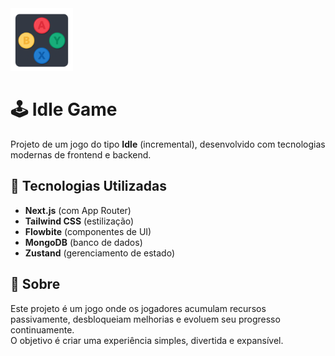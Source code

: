 <img src="./src/app/favicon.ico" alt="Screenshot do Idle Game" width="100" height="100" />

# 🕹️ Idle Game

Projeto de um jogo do tipo **Idle** (incremental), desenvolvido com tecnologias modernas de frontend e backend.

## 🚀 Tecnologias Utilizadas

- **Next.js** (com App Router)
- **Tailwind CSS** (estilização)
- **Flowbite** (componentes de UI)
- **MongoDB** (banco de dados)
- **Zustand** (gerenciamento de estado)

## 📜 Sobre

Este projeto é um jogo onde os jogadores acumulam recursos passivamente, desbloqueiam melhorias e evoluem seu progresso continuamente.  
O objetivo é criar uma experiência simples, divertida e expansível.
